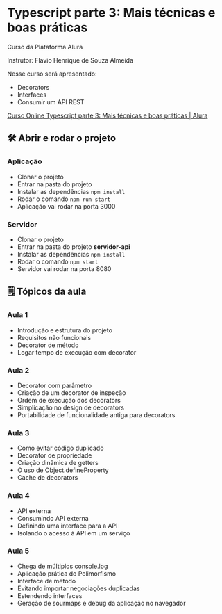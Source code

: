 # Typescript parte 3: Mais técnicas e boas práticas

Curso da Plataforma Alura

Instrutor: Flavio Henrique de Souza Almeida

Nesse curso será apresentado:

- Decorators
- Interfaces
- Consumir um API REST

[Curso Online Typescript parte 3: Mais técnicas e boas práticas | Alura](https://cursos.alura.com.br/course/typescript-tecnicas-boas-praticas)

## 🛠️ Abrir e rodar o projeto

### Aplicação

- Clonar o projeto
- Entrar na pasta do projeto
- Instalar as dependências `npm install`
- Rodar o comando `npm run start`
- Aplicação vai rodar na porta 3000

### Servidor

- Clonar o projeto
- Entrar na pasta do projeto **servidor-api**
- Instalar as dependências `npm install`
- Rodar o comando `npm start`
- Servidor vai rodar na porta 8080

## 🗒️ Tópicos da aula

### Aula 1

- Introdução e estrutura do projeto
- Requisitos não funcionais
- Decorator de método
- Logar tempo de execução com decorator

### Aula 2

- Decorator com parâmetro
- Criação de um decorator de inspeção
- Ordem de execução dos decorators
- Simplicação no design de decorators
- Portabilidade de funcionalidade antiga para decorators
### Aula 3

- Como evitar código duplicado
- Decorator de propriedade
- Criação dinâmica de getters
- O uso de Object.defineProperty
- Cache de decorators
### Aula 4

- API externa
- Consumindo API externa
- Definindo uma interface para a API
- Isolando o acesso à API em um serviço
### Aula 5

- Chega de múltiplos console.log
- Aplicação prática do Polimorfismo
- Interface de método
- Evitando importar negociações duplicadas
- Estendendo interfaces
- Geração de sourmaps e debug da aplicação no navegador